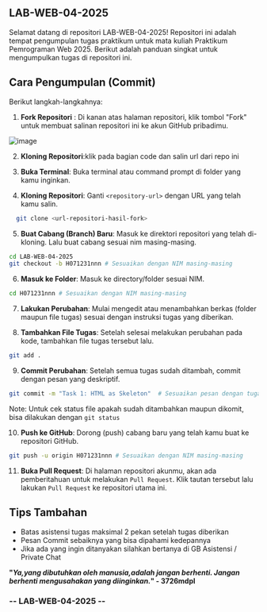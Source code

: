 ## LAB-WEB-04-2025
Selamat datang di repositori LAB-WEB-04-2025! Repositori ini adalah tempat pengumpulan tugas praktikum untuk mata kuliah Praktikum Pemrograman Web 2025. Berikut adalah panduan singkat untuk mengumpulkan tugas di repositori ini.

## Cara Pengumpulan (Commit)
Berikut langkah-langkahnya:
1. **Fork Repositori** : Di kanan atas halaman repositori, klik tombol "Fork" untuk membuat salinan repositori ini ke akun GitHub pribadimu.

![image](https://github.com/user-attachments/assets/dcb3f9aa-3b44-48e7-9fe9-e2fb55b01cbd)

2. **Kloning Repositori**:klik pada bagian code dan salin url dari repo ini

3. **Buka Terminal**: Buka terminal atau command prompt di folder yang kamu inginkan.

4. **Kloning Repositori**: Ganti `<repository-url>` dengan URL yang telah kamu salin.

```bash
  git clone <url-repositori-hasil-fork>
```

5. **Buat Cabang (Branch) Baru**: Masuk ke direktori repositori yang telah di-kloning. Lalu buat cabang sesuai nim masing-masing.

```bash
cd LAB-WEB-04-2025
git checkout -b H071231nnn # Sesuaikan dengan NIM masing-masing
```

6. **Masuk ke Folder**: Masuk ke directory/folder sesuai NIM.

```bash
cd H071231nnn # Sesuaikan dengan NIM masing-masing
```

7. **Lakukan Perubahan**: Mulai mengedit atau menambahkan berkas (folder maupun file tugas) sesuai dengan instruksi tugas yang diberikan.

8. **Tambahkan File Tugas**: Setelah selesai melakukan perubahan pada kode, tambahkan file tugas tersebut lalu.

```bash
git add .
```

9. **Commit Perubahan**: Setelah semua tugas sudah ditambah, commit dengan pesan yang deskriptif.

```bash
git commit -m "Task 1: HTML as Skeleton"  # Sesuaikan pesan dengan tugas yang kamu kumpulkan
```

Note: Untuk cek status file apakah sudah ditambahkan maupun dikomit, bisa dilakukan dengan `git status`

10. **Push ke GitHub**: Dorong (push) cabang baru yang telah kamu buat ke repositori GitHub.

```bash
git push -u origin H071231nnn # Sesuaikan dengan NIM masing-masing
```

11. **Buka Pull Request**: Di halaman repositori akunmu, akan ada pemberitahuan untuk melakukan `Pull Request`. Klik tautan tersebut lalu lakukan `Pull Request` ke repositori utama ini.

## Tips Tambahan

- Batas asistensi tugas maksimal 2 pekan setelah tugas diberikan
- Pesan Commit sebaiknya yang bisa dipahami kedepannya
- Jika ada yang ingin ditanyakan silahkan bertanya di GB Asistensi / Private Chat

**"*Ya,yang dibutuhkan oleh manusia,adalah jangan berhenti. Jangan berhenti mengusahakan yang diinginkan.*" - 3726mdpl**


### -- LAB-WEB-04-2025 --

